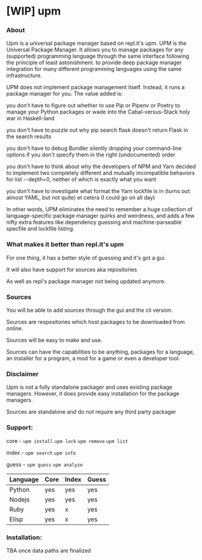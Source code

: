 # [WIP] upm

### About
Upm is a universal package manager based on repl.it's upm.
UPM is the Universal Package Manager. It allows you to manage packages for any (supported) programming language through the same interface following the principle of least astonishment.  to provide deep package manager integration for many different programming languages using the same infrastructure.

UPM does not implement package management itself. Instead, it runs a package manager for you. The value added is:

you don't have to figure out whether to use Pip or Pipenv or Poetry to manage your Python packages or wade into the Cabal-versus-Stack holy war in Haskell-land

you don't have to puzzle out why pip search flask doesn't return Flask in the search results

you don't have to debug Bundler silently dropping your command-line options if you don't specify them in the right (undocumented) order

you don't have to think about why the developers of NPM and Yarn decided to implement two completely different and mutually incompatible behaviors for list --depth=0, neither of which is exactly what you want

you don't have to investigate what format the Yarn lockfile is in (turns out: almost YAML, but not quite)
et cetera (I could go on all day)

In other words, UPM eliminates the need to remember a huge collection of language-specific package manager quirks and weirdness, and adds a few nifty extra features like dependency guessing and machine-parseable specfile and lockfile listing.

### What makes it better than repl.it's upm

For one thing, it has a better style of guessing and it's got a gui. 

It will also have support for sources aka repositories

As well as repl's package manager not being updated anymore.

### Sources

You will be able to add sources through the gui and the cli version.

Sources are respositories which host packages to be downloaded from online.

Sources will be easy to make and use.

Sources can have the capabilities to be anything, packages for a language, an installer for a program, a mod for a game or even a developer tool.

### Disclaimer

Upm is not a fully standalone packager and uses existing package managers. However, it does provide easy installation for the package managers.

Sources are standalone and do not require any third party packager

### Support:
core - `upm install` `upm lock` `upm remove` `upm list`

index - `upm search` `upm info`

guess - `upm guess` `upm analyze`

| Language | Core | Index | Guess |
|----------|------|-------|-------|
| Python   | yes  | yes   | yes   |
| Nodejs   | yes  | yes   | yes   |
| Ruby     | yes  |  x    | yes   |
| Elisp    | yes  |  x    | yes   |

### Installation:
TBA once data paths are finalized
